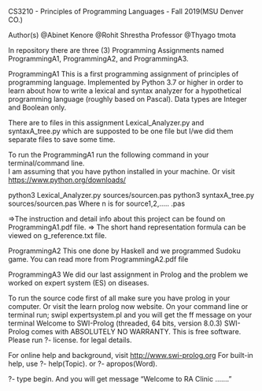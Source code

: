 CS3210 - Principles of Programming Languages - Fall 2019(MSU Denver CO.)

Author(s)
       @Abinet Kenore
       @Rohit Shrestha
Professor @Thyago tmota

In repository there are three (3) Programming Assignments named ProgrammingA1, 
ProgrammingA2, and ProgrammingA3. 

ProgrammingA1
This is a first programming assignment of principles of programming language.
Implemented by Python 3.7 or higher in order to learn about how to write a lexical
 and syntax analyzer for a hypothetical programming language (roughly based on Pascal).
 Data types are Integer and Boolean only.

There are to files in this assignment Lexical_Analyzer.py and syntaxA_tree.py
 which are supposted to be one file but I/we did them separate files to save some time.

To run the ProgrammingA1 run the following command in your terminal/command line.  
I am assuming that you have python installed in your machine. Or visit https://www.python.org/downloads/

python3 Lexical_Analyzer.py sources/sourcen.pas
python3 syntaxA_tree.py sources/sourcen.pas
Where n is for source1,2,….. .pas

=>The instruction and detail info about this project can be found on ProgrammingA1.pdf file.
=> The short hand representation formula can be viewed on g_reference.txt file.


ProgrammingA2
This one done by Haskell and we programmed Sudoku game.  You can read more from ProgrammingA2.pdf file 

ProgrammingA3
We did our last assignment in Prolog and the problem we worked on expert system (ES) on diseases. 

To run the source code first of all make sure you have prolog in your computer.
 Or visit the learn prolog now website. 
On your command line or terminal run;
swipl expertsystem.pl and you will get the ff message on your terminal
Welcome to SWI-Prolog (threaded, 64 bits, version 8.0.3)
SWI-Prolog comes with ABSOLUTELY NO WARRANTY. This is free software.
Please run ?- license. for legal details.

For online help and background, visit http://www.swi-prolog.org
For built-in help, use ?- help(Topic). or ?- apropos(Word).

?- type begin. And you will get message “Welcome to RA Clinic …….”






